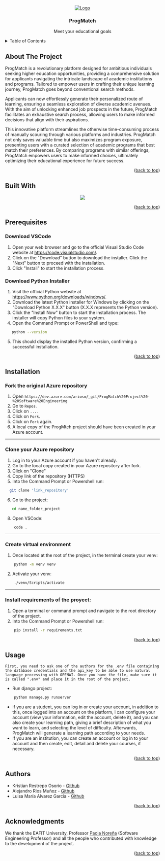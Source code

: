 <a id="readme-top"></a>

<!-- PROJECT LOGO -->
<br />
<div align="center">
  <a href="https://github.com/othneildrew/Best-README-Template">
    <img src="https://i.imgur.com/6rIYsm6.png" alt="Logo" style = "background-color:white">
  </a>

  <h3 align="center">ProgMatch</h3>
  <p>Meet your educational goals</p>
</div>



<!-- TABLE OF CONTENTS -->
<details>
  <summary>Table of Contents</summary>
  <ol>
    <li><a href="#about-the-project">About The Project</a></li>
    <li><a href="#built-with">Built With</a></li>
    <li><a href="#prerequisites">Prerequisites</a></li>
    <li><a href="#installation">Installation</a></li>
    <li><a href="#usage">Usage</a></li>
    <li><a href="#authors">Authors</a></li>
    <li><a href="#acknowledgments">Acknowledgments</a></li>
  </ol>
</details>



<!-- ABOUT THE PROJECT -->
## About The Project


ProgMatch is a revolutionary platform designed for ambitious individuals seeking higher education opportunities, providing a comprehensive solution for applicants navigating the intricate landscape of academic institutions and programs. Tailored to empower users in crafting their unique learning journey, ProgMatch goes beyond conventional search methods.

Applicants can now effortlessly generate their personalized route of learning, ensuring a seamless exploration of diverse academic avenues. With the aim of unlocking enhanced job prospects in the future, ProgMatch facilitates an exhaustive search process, allowing users to make informed decisions that align with their aspirations.

This innovative platform streamlines the otherwise time-consuming process of manually scouring through various platforms and industries. ProgMatch not only saves valuable time but also maximizes program exposure, presenting users with a curated selection of academic programs that best match their preferences. By comparing programs with similar offerings, ProgMatch empowers users to make informed choices, ultimately optimizing their educational experience for future success.

<p align="right">(<a href="#readme-top">back to top</a>)</p>


<!-- Built -->
## Built With
<p align="center">
  <a href="https://skillicons.dev">
    <img src="https://skillicons.dev/icons?i=python,js,html,css,django,tailwind,postgresql,git" />
  </a>
</p>

<p align="right">(<a href="#readme-top">back to top</a>)</p>


<!-- Prerequisites -->
## Prerequisites
### Download VSCode
1. Open your web browser and go to the official Visual Studio Code website at https://code.visualstudio.com/.
2. Click on the "Download" button to download the installer. Click the "Next" button to proceed with the installation.
3. Click "Install" to start the installation process.
   
### Download Python Installer
1. Visit the official Python website at https://www.python.org/downloads/windows/.
2. Download the latest Python installer for Windows by clicking on the "Download Python X.X.X" button (X.X.X represents the Python version).
3. Click the "Install Now" button to start the installation process. The installer will copy Python files to your system.
4. Open the Command Prompt or PowerShell and type:
```sh
   python --version
```
5. This should display the installed Python version, confirming a successful installation.

<p align="right">(<a href="#readme-top">back to top</a>)</p>

<!-- INSTALLATION -->
## Installation
### Fork the original Azure repository
1. Open ```https://dev.azure.com/ariosm/_git/ProgMatch%20Project%20-%20Software%20Engineering```
2. Go to ```Repos```.
3. Click on ```...```.
4. Click on ```Fork```.
5. Click on ```Fork``` again.
6. A local copy of the ProgMtch project should have been created in your Azure account.
<hr/>

### Clone your Azure repository
1. Log in to your Azure account if you haven't already.
2. Go to the local copy created in your Azure repository after fork.
3. Click on "Clone"
4. Copy link of the repository (HTTPS)
5. Into the Command Prompt or Powershell run:
 ```sh
   git clone 'link_repository'
```
6. Go to the project:
```sh
   cd name_folder_project
   ```
8. Open VSCode:
```sh
    code .
   ```
<hr/>

### Create virtual environment
1. Once located at the root of the project, in the terminal create your venv:
```sh
    python -m venv venv
   ```
2. Activate your venv:
```sh
    ./venv/Scripts/activate
   ```
<hr/>

### Install requirements of the proyect:
1. Open a terminal or command prompt and navigate to the root directory of the project.
2. Into the Command Prompt or Powershell run:
```sh
    pip install -r requirements.txt
   ```

<p align="right">(<a href="#readme-top">back to top</a>)</p>




<!-- USAGE -->
## Usage
```First, you need to ask one of the authors for the .env file containing the database credentials and the api_key to be able to use natural language processing with OPENAI. Once you have the file, make sure it is called ".env" and place it in the root of the project.```
* Run django project:
```sh
    python manage.py runserver
   ```
* If you are a student, you can log in or create your account, in addition to this, once logged into an account on the platform, I can configure your account (view your information, edit the account, delete it), and you can also create your learning path, giving a brief description of what you want to learn, and selecting the level of difficulty. Afterwards, ProgMatch will generate a learning path according to your needs.
* If you are an institution, you can create an account or log in to your account and then create, edit, detail and delete your courses, if necessary.

<p align="right">(<a href="#readme-top">back to top</a>)</p>


<!-- Authors -->
## Authors

* Kristian Restrepo Osorio - [Github](https://github.com/kristianrpo)
* Alejandro Rios Muñoz - [Github](https://github.com/alejoriosm04)
* Luisa María Alvarez García - [Github](https://github.com/LuisaMG01)

<p align="right">(<a href="#readme-top">back to top</a>)</p>



<!-- ACKNOWLEDGMENTS -->
## Acknowledgments

We thank the EAFIT University, Professor [Paola Noreña](https://www.linkedin.com/in/paolanorena/) (Software Engineering Professor) and all the people who contributed with knowledge to the development of the project.

<p align="right">(<a href="#readme-top">back to top</a>)</p>






